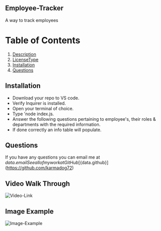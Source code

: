 ## Employee-Tracker
A way to track employees

  # Table of Contents
  1. [Description](#project-description)
  2. [LicenseType](#license)
  3. [Installation](#installation)
  4. [Questions](#questions)


  ## Installation
  * Download your repo to VS code. 
  * Verify Inquirer is installed. 
  * Open your terminal of choice. 
  * Type 'node index.js. 
  * Answer the following questions pertaining to employee's, their roles & departments with the required information. 
  * If done correctly an info table will populate.
  
  
  ## Questions
  If you have any questions you can email me at ${data.email}
  See all of my work at GitHub [${data.github}](https://github.com/karmadog72)
 
  ## Video Walk Through
  ![Video-Link](https://)

  ## Image Example
  ![Image-Example](![emptracker](https://user-images.githubusercontent.com/89046934/146455867-0023b7d8-b6b3-49ee-928a-9f6e74dd1ca0.PNG)
)
